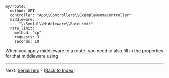 ```
my/route:
  method: GET
  controller: "App\\Controllers\\Example@someController"
  middleware:
    - "\\Synful\\Middleware\\RateLimit"
  rate_limit:
    method: "ip"
    requests: 3
    seconds: 10
```

When you apply middleware to a route, you need to also fill in the properties for that middleware using 

---
Next: [Serializers](./Serializers.md) - ([Back to Index](./README.md))